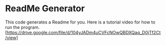 # ReadMe Generator
This code generates a Readme for you. Here is a tutorial video for how to run the program. [https://drive.google.com/file/d/104yJADm4uCVFcNOwQBDXQaq_D0jTf2Ct/view]



